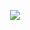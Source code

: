<p align="center" >  
  <a href="https://github.com/Awesomeash4/github-readme-stats"> 
<img  src="https://github-readme-stats.vercel.app/api?username=Awesomeash4&&show_icons=true&theme=radical"/>
  </a>
  </p>
